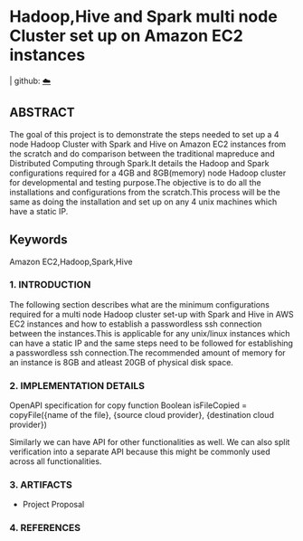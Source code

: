 # Hadoop,Hive and Spark multi node Cluster set up on Amazon EC2 instances


| github: [:cloud:](https://github.com/cloudmesh-community/fa18-516-29/blob/master/project-paper/report.md)

## ABSTRACT

The goal of this project is to demonstrate the steps needed to set up a 4 node Hadoop Cluster with Spark and Hive on Amazon EC2 instances from the scratch and do comparison between the traditional mapreduce and Distributed Computing through Spark.It details the Hadoop and Spark configurations required for a 4GB and 8GB(memory) node Hadoop cluster for developmental and testing purpose.The objective is to do all the installations and configurations from the scratch.This process will be the same as doing the installation and set up on any 4 unix machines which have a static IP.

## Keywords

Amazon EC2,Hadoop,Spark,Hive

### 1. INTRODUCTION

The following section describes what are the minimum configurations required for a multi node Hadoop cluster set-up with Spark and Hive in AWS EC2 instances and how to establish a passwordless ssh connection between the instances.This is applicable for any unix/linux instances which can have a static IP and the same steps need to be followed for establishing a passwordless ssh connection.The recommended amount of memory for an instance is 8GB and atleast 20GB of physical disk space.

### 2. IMPLEMENTATION DETAILS

OpenAPI specification for copy function
	Boolean isFileCopied = copyFile({name of the file}, {source cloud provider}, {destination cloud provider}) 
	
Similarly we can have API for other functionalities as well. We can also split verification into a separate API because this might be commonly used across all functionalities.


### 3. ARTIFACTS

* Project Proposal

### 4. REFERENCES
